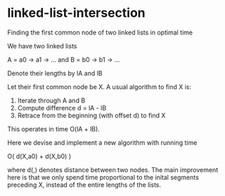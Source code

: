 # linked-list-intersection
Finding the first common node of two linked lists in optimal time

We have two linked lists 

  A = a0 -> a1 -> ... and B = b0 -> b1 -> ...

Denote their lengths by lA and lB

Let their first common node be X. A usual algorithm to find X is:

1) Iterate through A and B
2) Compute difference d = lA - lB
3) Retrace from the beginning (with offset d) to find X

This operates in time O(lA + lB).

Here we devise and implement a new algorithm with running time

O( d(X,a0) + d(X,b0) )

where d(,) denotes distance between two nodes. The main improvement here is that we only spend time proportional to the inital segments preceding X, instead of the entire lengths of the lists.


